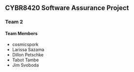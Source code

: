 ## CYBR8420 Software Assurance Project #


### Team 2


#### Team Members


- cosmicspork
- Larissa Sazama
- Dillon Petschke 
- Tabot Tambe 
- Jim Svoboda

